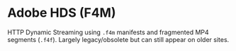 # Adobe HDS (F4M)

HTTP Dynamic Streaming using `.f4m` manifests and fragmented MP4 segments (`.f4f`). Largely legacy/obsolete but can still appear on older sites.
